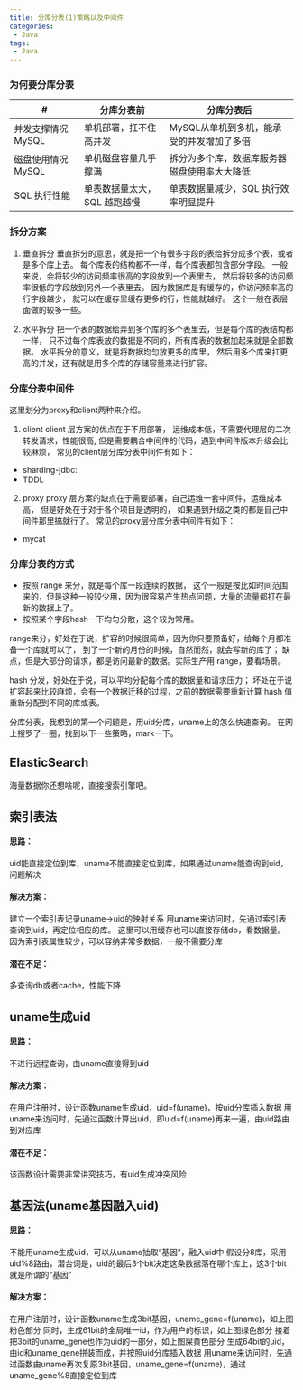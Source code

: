 ```yaml
---
title: 分库分表(1)策略以及中间件
categories:
 - Java
tags:
 - Java
---
```


### 为何要分库分表

|#|分库分表前|分库分表后
|----|----|----|
|并发支撑情况	MySQL| 单机部署，扛不住高并发|	MySQL从单机到多机，能承受的并发增加了多倍
|磁盘使用情况	MySQL| 单机磁盘容量几乎撑满|	拆分为多个库，数据库服务器磁盘使用率大大降低
|SQL 执行性能	|单表数据量太大，SQL 越跑越慢	|单表数据量减少，SQL 执行效率明显提升

### 拆分方案
1. 垂直拆分
垂直拆分的意思，就是把一个有很多字段的表给拆分成多个表，或者是多个库上去。
每个库表的结构都不一样，每个库表都包含部分字段。
一般来说，会将较少的访问频率很高的字段放到一个表里去，
然后将较多的访问频率很低的字段放到另外一个表里去。
因为数据库是有缓存的，你访问频率高的行字段越少，
就可以在缓存里缓存更多的行，性能就越好。
这个一般在表层面做的较多一些。

2. 水平拆分
把一个表的数据给弄到多个库的多个表里去，但是每个库的表结构都一样，
只不过每个库表放的数据是不同的，所有库表的数据加起来就是全部数据。
水平拆分的意义，就是将数据均匀放更多的库里，
然后用多个库来扛更高的并发，还有就是用多个库的存储容量来进行扩容。


### 分库分表中间件
这里划分为proxy和client两种来介绍。
1. client
client 层方案的优点在于不用部署，
运维成本低，不需要代理层的二次转发请求，性能很高,
但是需要耦合中间件的代码，遇到中间件版本升级会比较麻烦，
常见的client层分库分表中间件有如下：
* sharding-jdbc:
* TDDL

2. proxy
proxy 层方案的缺点在于需要部署，自己运维一套中间件，运维成本高，
但是好处在于对于各个项目是透明的，
如果遇到升级之类的都是自己中间件那里搞就行了。
常见的proxy层分库分表中间件有如下：
* mycat

### 分库分表的方式
* 按照 range 来分，就是每个库一段连续的数据，
这个一般是按比如时间范围来的，但是这种一般较少用，因为很容易产生热点问题，大量的流量都打在最新的数据上了。
* 按照某个字段hash一下均匀分散，这个较为常用。

range来分，好处在于说，扩容的时候很简单，因为你只要预备好，给每个月都准备一个库就可以了，
到了一个新的月份的时候，自然而然，就会写新的库了；
缺点，但是大部分的请求，都是访问最新的数据。实际生产用 range，要看场景。

hash 分发，好处在于说，可以平均分配每个库的数据量和请求压力；
坏处在于说扩容起来比较麻烦，会有一个数据迁移的过程，之前的数据需要重新计算 hash 值重新分配到不同的库或表。

分库分表，我想到的第一个问题是，用uid分库，uname上的怎么快速查询。
在网上搜罗了一圈，找到以下一些策略，mark一下。

## ElasticSearch
海量数据你还想啥呢，直接搜索引擎吧。

## 索引表法
#### 思路：
uid能直接定位到库，uname不能直接定位到库，如果通过uname能查询到uid，问题解决
#### 解决方案：
建立一个索引表记录uname->uid的映射关系
用uname来访问时，先通过索引表查询到uid，再定位相应的库。
这里可以用缓存也可以直接存储db，看数据量。
因为索引表属性较少，可以容纳非常多数据，一般不需要分库
#### 潜在不足：
多查询db或者cache，性能下降

## uname生成uid
#### 思路：
不进行远程查询，由uname直接得到uid
#### 解决方案：
在用户注册时，设计函数uname生成uid，uid=f(uname)，按uid分库插入数据
用uname来访问时，先通过函数计算出uid，即uid=f(uname)再来一遍，由uid路由到对应库
#### 潜在不足：
该函数设计需要非常讲究技巧，有uid生成冲突风险

## 基因法(uname基因融入uid)
#### 思路：
不能用uname生成uid，可以从uname抽取“基因”，融入uid中
假设分8库，采用uid%8路由，潜台词是，uid的最后3个bit决定这条数据落在哪个库上，这3个bit就是所谓的“基因”

#### 解决方案：
在用户注册时，设计函数uname生成3bit基因，uname_gene=f(uname)，如上图粉色部分
同时，生成61bit的全局唯一id，作为用户的标识，如上图绿色部分
接着把3bit的uname_gene也作为uid的一部分，如上图屎黄色部分
生成64bit的uid，由id和uname_gene拼装而成，并按照uid分库插入数据
用uname来访问时，先通过函数由uname再次复原3bit基因，uname_gene=f(uname)，通过uname_gene%8直接定位到库


